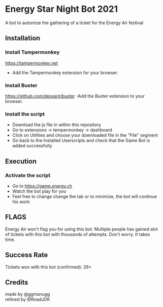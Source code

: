 # Energy Star Night Bot 2021

A bot to automize the gathering of a ticket for the Energy Air festival

## Installation

### Install Tampermonkey
https://tampermonkey.net  
- Add the Tampermonkey extension for your browser.  

### Install Buster
https://github.com/dessant/buster
-Add the Buster extension to your browser.

### Install the script
- Download the js file in within this repository
- Go to extensions -> tempermonkey -> dashboard
- Click on Utilities and choose your downloaded file in the "File" segment
- Go back to the Installed Userscripts and check that the Game Bot is added successfully

## Execution

### Activate the script
- Go to https://game.energy.ch
- Watch the bot play for you
- Feel free to change change the tab or to minimize, the bot will continue his work

## FLAGS
Energy Air won't flag you for using this bot.
Multiple people has gained alot of tickets with this bot with thousands of attempts.
Don't worry. It takes time.

## Success Rate
Tickets won with this bot (confirmed): 26+

## Credits

made by @ggmanugg  
refined by @RoadJDK
